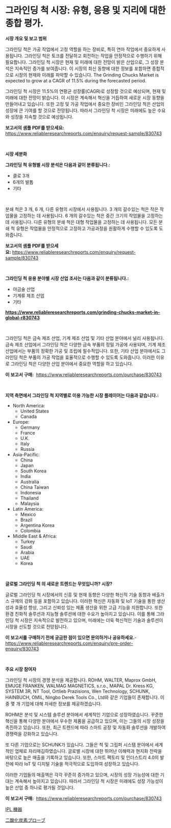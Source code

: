 <p><h1>그라인딩 척 시장: 유형, 응용 및 지리에 대한 종합 평가.</h1></p><p><strong>시장 개요 및 보고 범위</strong></p>
<p><p>그라인딩 척은 가공 작업에서 고정 역할을 하는 장비로, 특히 연마 작업에서 중요하게 사용됩니다. 그라인딩 척은 토크를 전달하고 회전하는 작업을 안정적으로 수행하기 위해 필요합니다. 그라인딩 척 시장은 현재 및 미래에 대한 전망이 밝은 산업으로, 그 성장 분석은 지속적인 증가를 보여줍니다. 이 시장의 최신 동향에 대한 정보를 포함하면 종합적으로 시장의 현재와 미래를 파악할 수 있습니다. The Grinding Chucks Market is expected to grow at a CAGR of 11.5% during the forecasted period. </p><p>그라인딩 척 시장은 11.5%의 연평균 성장률(CAGR)로 성장할 것으로 예상되며, 현재 및 미래에 대한 전망이 밝습니다. 이 시장은 계속해서 혁신을 거듭하여 새로운 시장 동향을 만들어내고 있습니다. 또한 고정 및 가공 작업에서 중요한 장비인 그라인딩 척은 산업의 성장에 큰 기여를 할 것으로 전망됩니다. 따라서 그라인딩 척 시장은 미래에도 높은 수요와 성장을 지속할 것으로 예상됩니다.</p></p>
<p><strong>보고서의 샘플 PDF를 받으세요:</strong> <a href="https://www.reliableresearchreports.com/enquiry/request-sample/830743">https://www.reliableresearchreports.com/enquiry/request-sample/830743</a></p>
<p>&nbsp;</p>
<p><strong>시장 세분화</strong></p>
<p><strong>그라인딩 척 유형별 시장 분석은 다음과 같이 분류됩니다.:</strong></p>
<p><ul><li>클로 3개</li><li>6개의 발톱</li><li>기타</li></ul></p>
<p>&nbsp;</p>
<p><p>분쇄 척은 3 개, 6 개, 다른 유형의 시장에서 사용됩니다. 3 개의 갈수있는 척은 작은 작업물을 고정하는 데 사용됩니다. 6 개의 갈수있는 척은 중간 크기의 작업물을 고정하는 데 사용됩니다. 다른 유형의 분쇄 척은 대형 작업물을 고정하는 데 사용됩니다. 모든 분쇄 척 유형은 작업물을 안정적으로 고정하고 가공과정을 원활하게 수행할 수 있도록 도와줍니다.</p></p>
<p><strong>보고서의 샘플 PDF를 받으세요:</strong>&nbsp;<a href="https://www.reliableresearchreports.com/enquiry/request-sample/830743">https://www.reliableresearchreports.com/enquiry/request-sample/830743</a></p>
<p>&nbsp;</p>
<p><strong> 그라인딩 척 응용 분야별 시장 산업 조사는 다음과 같이 분류됩니다.:</strong></p>
<p><ul><li>야금술 산업</li><li>기계류 제조 산업</li><li>기타</li></ul></p>
<p><strong><a href="https://www.reliableresearchreports.com/grinding-chucks-market-in-global-r830743">https://www.reliableresearchreports.com/grinding-chucks-market-in-global-r830743</a></strong></p>
<p>&nbsp;</p>
<p><p>그라인딩 척은 금속 제조 산업, 기계 제조 산업 및 기타 산업 분야에서 널리 사용됩니다. 금속 제조 산업에서 그라인딩 척은 다양한 금속 부품의 정밀 가공에 사용되며, 기계 제조 산업에서는 부품의 정확한 가공 및 조립에 필수적입니다. 또한, 기타 산업 분야에서도 그라인딩 척은 부품의 가공 작업을 효율적으로 수행할 수 있도록 도와줍니다. 이러한 이유로 그라인딩 척은 다양한 산업 분야에서 중요한 역할을 하고 있습니다.</p></p>
<p><strong>이 보고서 구매:</strong>&nbsp; <a href="https://www.reliableresearchreports.com/purchase/830743">https://www.reliableresearchreports.com/purchase/830743</a></p>
<p>&nbsp;</p>
<p><strong>지역 측면에서 그라인딩 척 지역별로 이용 가능한 시장 플레이어는 다음과 같습니다.:</strong></p>
<p><ul>
    <li>
        North America:
        <ul>
            <li>United States</li>
            <li>Canada</li>
        </ul>
    </li>
    <li>
        Europe:
        <ul>
            <li>Germany</li>
            <li>France</li>
            <li>U.K.</li>
            <li>Italy</li>
            <li>Russia</li>
        </ul>
    </li>
    <li>
        Asia-Pacific:
        <ul>
            <li>China</li>
            <li>Japan</li>
            <li>South Korea</li>
            <li>India</li>
            <li>Australia</li>
            <li>China Taiwan</li>
            <li>Indonesia</li>
            <li>Thailand</li>
            <li>Malaysia</li>
        </ul>
    </li>
    <li>
        Latin America:
        <ul>
            <li>Mexico</li>
            <li>Brazil</li>
            <li>Argentina Korea</li>
            <li>Colombia</li>
        </ul>
    </li>
    <li>
        Middle East & Africa:
        <ul>
            <li>Turkey</li>
            <li>Saudi</li>
            <li>Arabia</li>
            <li>UAE</li>
            <li>Korea</li>
        </ul>
    </li>
    </ul></p>
<p>&nbsp;</p>
<p><strong>글로벌 그라인딩 척 의 새로운 트렌드는 무엇입니까? 시장?</strong></p>
<p><p>글로벌 그라인딩 척 시장에서의 신흥 및 현재 동향은 다양한 혁신적 기술 동향과 배출가스 규제의 강화 등을 포함하고 있습니다. 이러한 혁신은 자동화 및 IoT 기술을 통한 생산성과 효율성 향상, 그리고 신뢰성 있는 제품 생산을 위한 고급 기능을 지원합니다. 또한 환경 친화적 솔루션과 지능형 솔루션에 대한 수요가 높아지고 있습니다. 이를 통해 그라인딩 척 시장은 지속적으로 발전하고 있으며, 미래에는 더욱 혁신적인 기술과 솔루션이 시장을 선도할 것으로 전망됩니다.</p></p>
<p><strong>이 보고서를 구매하기 전에 궁금한 점이 있으면 문의하거나 공유하세요.</strong>- <a href="https://www.reliableresearchreports.com/enquiry/pre-order-enquiry/830743">https://www.reliableresearchreports.com/enquiry/pre-order-enquiry/830743</a></p>
<p>&nbsp;</p>
<p><strong>주요 시장 참여자</strong></p>
<p><p>그라인딩 척 시장의 경쟁 분석을 제공합니다. ROHM, WALTER, Maprox GmbH, EMUGE FRANKEN, WALMAG MAGNETICS, s.r.o., MAPAL Dr. Kress KG, SYSTEM 3R, NT Tool, Ortlieb Prazisions, Wen Technology, SCHUNK, HAINBUCH, OMIL, Ningbo Derek Tools Co., Ltd와 같은 기업들이 존재합니다. 이 중 몇 개 기업에 대해 자세한 정보를 제공하겠습니다. </p><p>ROHM은 분석 및 시스템 솔루션 분야에서 세계적인 기업으로 성장하였습니다. 꾸준한 혁신을 통해 다양한 분야에서 우수한 제품을 공급하고 있으며, 이는 그들의 시장 성장을 촉진하고 있습니다. 또한, 최근 트렌드에 따라 스마트 공장 및 자동화 솔루션을 개발하여 경쟁력을 강화하고 있습니다. </p><p>또 다른 기업으로는 SCHUNK가 있습니다. 그들은 척 및 그립퍼 시스템 분야에서 세계적인 업체로 자리매김하였습니다. 글로벌 시장에 대한 뛰어난 이해력과 현지화 전략을 바탕으로 높은 매출을 기록하고 있습니다. 또한, 스마트 팩토리 및 인더스트리 4.0의 발전에 따라 IoT 및 디지털 기술을 적극적으로 도입하여 성장하고 있습니다.</p><p>이러한 기업들의 매출액은 각각 꾸준히 증가하고 있으며, 시장의 성장 가능성에 대한 기대는 계속해서 높아지고 있습니다. 따라서 그라인딩 척 시장은 미래에도 성장 가능성이 높은 산업 중 하나로 평가될 것입니다.</p></p>
<p><strong>이 보고서 구매:</strong>&nbsp;&nbsp;<a href="https://www.reliableresearchreports.com/purchase/830743">https://www.reliableresearchreports.com/purchase/830743</a></p>
<p><p><a href="https://github.com/lababdou/Market-Research-Report-List-3/blob/main/762738026166.md">IPL 機器</a></p><p><a href="https://github.com/MosesSpinka1914/Market-Research-Report-List-1/blob/main/478238126165.md">二酸化炭素プローブ</a></p></p>